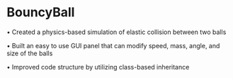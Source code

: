 # BouncyBall

•	Created a physics-based simulation of elastic collision between two balls

•	Built an easy to use GUI panel that can modify speed, mass, angle, and size of the balls

•	Improved code structure by utilizing class-based inheritance
